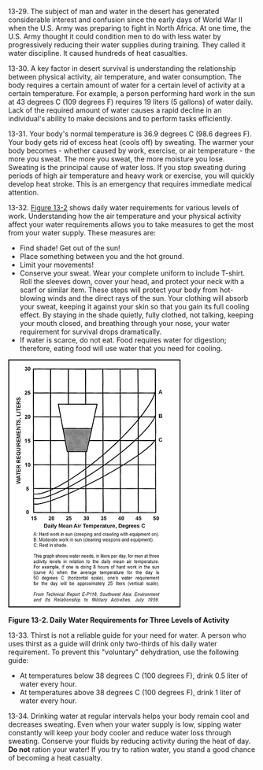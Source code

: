 
13-29\. The subject of man and water in the desert has generated considerable interest and confusion since the early days of World War II when the U.S. Army was preparing to fight in North Africa. At one time, the U.S. Army thought it could condition men to do with less water by progressively reducing their water supplies during training. They called it water discipline. It caused hundreds of heat casualties.

13-30\. A key factor in desert survival is understanding the relationship between physical activity, air temperature, and water consumption. The body requires a certain amount of water for a certain level of activity at a certain temperature. For example, a person performing hard work in the sun at 43 degrees C (109 degrees F) requires 19 liters (5 gallons) of water daily. Lack of the required amount of water causes a rapid decline in an individual's ability to make decisions and to perform tasks efficiently.

13-31\. Your body's normal temperature is 36.9 degrees C (98.6 degrees F). Your body gets rid of excess heat (cools off) by sweating. The warmer your body becomes - whether caused by work, exercise, or air temperature - the more you sweat. The more you sweat, the more moisture you lose. Sweating is the principal cause of water loss. If you stop sweating during periods of high air temperature and heavy work or exercise, you will quickly develop heat stroke. This is an emergency that requires immediate medical attention.

13-32\. [Figure 13-2](#fig13-2) shows daily water requirements for various levels of work. Understanding how the air temperature and your physical activity affect your water requirements allows you to take measures to get the most from your water supply. These measures are:

*  Find shade! Get out of the sun!
*  Place something between you and the hot ground.
*  Limit your movements!
*  Conserve your sweat. Wear your complete uniform to include T-shirt. Roll the sleeves down, cover your head, and protect your neck with a scarf or similar item. These steps will protect your body from hot-blowing winds and the direct rays of the sun. Your clothing will absorb your sweat, keeping it against your skin so that you gain its full cooling effect. By staying in the shade quietly, fully clothed, not talking, keeping your mouth closed, and breathing through your nose, your water requirement for survival drops dramatically.
*  If water is scarce, do not eat. Food requires water for digestion; therefore, eating food will use water that you need for cooling.

<a name="fig13-2"></a>![Figure 13-2\. Daily Water Requirements for Three Levels of Activity](fig13-02.png)

**Figure 13-2\. Daily Water Requirements for Three Levels of Activity**

13-33\. Thirst is not a reliable guide for your need for water. A person who uses thirst as a guide will drink only two-thirds of his daily water requirement. To prevent this "voluntary" dehydration, use the following guide:

*  At temperatures below 38 degrees C (100 degrees F), drink 0.5 liter of water every hour.
*  At temperatures above 38 degrees C (100 degrees F), drink 1 liter of water every hour.

13-34\. Drinking water at regular intervals helps your body remain cool and decreases sweating. Even when your water supply is low, sipping water constantly will keep your body cooler and reduce water loss through sweating. Conserve your fluids by reducing activity during the heat of day. **Do not** ration your water! If you try to ration water, you stand a good chance of becoming a heat casualty.
